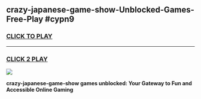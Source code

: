 
## crazy-japanese-game-show-Unblocked-Games-Free-Play #cypn9
<h3>
<a href="https://us.freeplayer.one?title=crazy-japanese-game-show&ref=9M">CLICK TO PLAY</a></h3>
<hr>

<h3>
<a href="https://us.freeplayer.one?title=crazy-japanese-game-show&ref=9M">CLICK 2 PLAY</a>
  
</h3>

<a href="https://us.freeplayer.one?title=crazy-japanese-game-show&ref=9M"><img src="https://clearcache.store/games.png"></a>


**crazy-japanese-game-show games unblocked: Your Gateway to Fun and Accessible Online Gaming**
